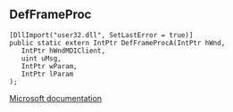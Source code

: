 ## DefFrameProc

```
[DllImport("user32.dll", SetLastError = true)]
public static extern IntPtr DefFrameProcA(IntPtr hWnd,
   IntPtr hWndMDIClient,
   uint uMsg,
   IntPtr wParam,
   IntPtr lParam
);
```

[Microsoft documentation](https://docs.microsoft.com/en-us/windows/win32/api/winuser/nf-winuser-defframeproca)
